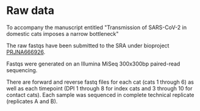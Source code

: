 # Raw data

To accompany the manuscript entitled "Transmission of SARS-CoV-2 in domestic cats imposes a narrow bottleneck"

The raw fastqs have been submitted to the SRA under bioproject [PRJNA666926](https://www.ncbi.nlm.nih.gov/bioproject/666926).

Fastqs were generated on an Illumina MiSeq 300x300bp paired-read sequencing. 

There are forward and reverse fastq files for each cat (cats 1 through 6) as well as each timepoint (DPI 1 through 8 for index cats and 3 through 10 for contact cats). Each sample was sequenced in complete technical replicate (replicates A and B). 

